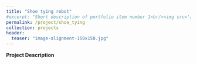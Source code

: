 ```yaml
---
title: "Shoe tying robot"
#excerpt: "Short description of portfolio item number 1<br/><img src='/images/Laser_scanner.png'>"
permalink: /project/shoe_tying
collection: projects
header:
  teaser: "image-alignment-150x150.jpg"
---
```


**Project Description**
